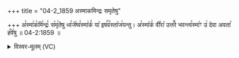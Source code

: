 +++
title = "04-2_1859 अस्माकमिन्द्रः समृतेषु"

+++
अ꣣स्मा꣢क꣣मि꣢न्द्रः꣣ स꣡मृ꣢तेषु ध्व꣣जे꣢ष्व꣣स्मा꣢कं꣣ या꣡ इष꣢꣯व꣣स्ता꣡ज꣢यन्तु। अ꣣स्मा꣡कं꣢ वी꣣रा꣡ उत्त꣢꣯रे भवन्त्व꣣स्मा꣡ꣳ उ꣢ देवा अवता꣣ ह꣡वे꣢षु ॥ 04-2:1859 ॥

<details><summary>विस्वर-मूलम् (VC)</summary>

अस्माकमिन्द्रः समृतेषु ध्वजेष्वस्माकं या इषवस्ता जयन्तु । अस्माकं वीरा उत्तरे भवन्त्वस्माꣳ उ देवा अवता हवेषु ॥१८५९॥
</details>